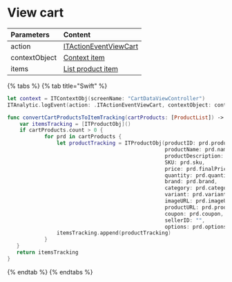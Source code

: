 # View cart

| **Parameters** | **Content** |
| :--- | :--- |
| action | [ITActionEventViewCart](../tracking-event/log-event.md) |
| contextObject | [Context item]() |
| items | [List product item]() |

{% tabs %}
{% tab title="Swift" %}
```swift
let context = ITContextObj(screenName: "CartDataViewController")
ITAnalytic.logEvent(action: .ITActionEventViewCart, contextObject: context, items: self.convertCartProductToItemTracking(cartProducts: cartViewModal.cartModel.cartProducts))

func convertCartProductsToItemTracking(cartProducts: [ProductList]) -> [ITProductObj] {
    var itemsTracking = [ITProductObj]()
    if cartProducts.count > 0 {
            for prd in cartProducts {
                let productTracking = ITProductObj(productID: prd.productId,
                                                   productName: prd.name,
                                                   productDescription: prd.shortDescription,
                                                   SKU: prd.sku,
                                                   price: prd.finalPrice,
                                                   quantity: prd.quantity,
                                                   brand: prd.brand,
                                                   category: prd.category,
                                                   variant: prd.variant,
                                                   imageURL: prd.imageURL,
                                                   productURL: prd.productURL,
                                                   coupon: prd.coupon,
                                                   sellerID: "",
                                                   options: prd.options)
                itemsTracking.append(productTracking)
            }
   }
   return itemsTracking
}
```
{% endtab %}
{% endtabs %}

